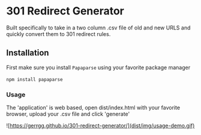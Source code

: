 # 301 Redirect Generator
Built specifically to take in a two column .csv file of old and new URLS and quickly convert them to 301 redirect rules.

## Installation
First make sure you install `Papaparse` using your favorite package manager

`npm install papaparse`

### Usage
The 'application' is web based, open dist/index.html with your favorite browser, upload your .csv file and click 'generate'

![https://gerrgg.github.io/301-redirect-generator/](dist/img/usage-demo.gif)